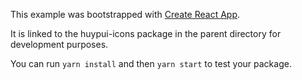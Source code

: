 This example was bootstrapped with [Create React App](https://github.com/facebook/create-react-app).

It is linked to the huypui-icons package in the parent directory for development purposes.

You can run `yarn install` and then `yarn start` to test your package.
